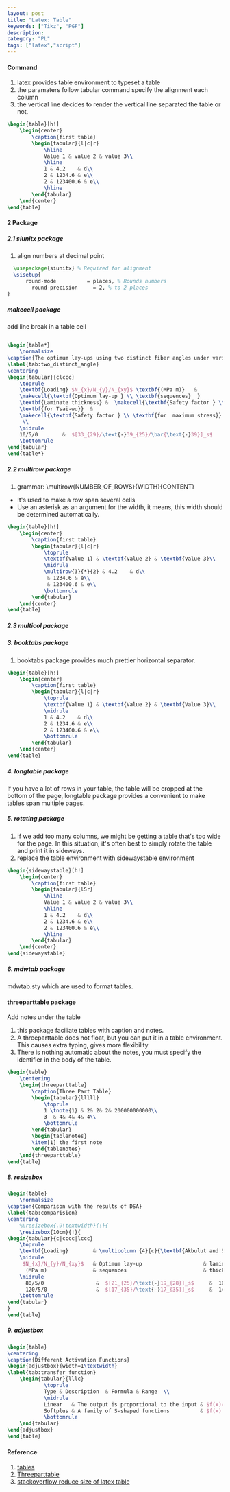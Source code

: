 ```yaml
---
layout: post
title: "Latex: Table"
keywords: ["Tikz", "PGF"]
description: 
category: "PL"
tags: ["latex","script"]
---
```

#### Command
1. latex provides table environment to typeset a table
2. the paramaters follow tabular command specify the alignment each column
3. the vertical line decides to render the vertical line separated the table or
   not.

```latex
\begin{table}[h!]
	\begin{center}
		\caption{first table}
		\begin{tabular}{l|c|r}
			\hline
			Value 1 & value 2 & value 3\\
			\hline
			1 & 4.2    & d\\
			2 & 1234.6 & e\\
			2 & 123400.6 & e\\
			\hline
		\end{tabular}
	\end{center}
\end{table}
```


#### 2 Package

##### 2.1 siunitx package
1. align numbers at decimal point

```latex
  \usepackage{siunitx} % Required for alignment
  \sisetup{
	  round-mode          = places, % Rounds numbers
	    round-precision     = 2, % to 2 places
}
```
##### makecell package
add line break in a table cell

```latex

\begin{table*}
	\normalsize
\caption{The optimum lay-ups using two distinct fiber angles under various biaxial loading cases}
\label{tab:two_distinct_angle}
\centering
\begin{tabular}{clccc}
	\toprule
	\textbf{Loading} $N_{x}/N_{y}/N_{xy}$ \textbf{(MPa m)}   &
	\makecell{\textbf{Optimum lay-up } \\ \textbf{sequences}  }                        &
	\textbf{Laminate thickness} &  \makecell{\textbf{Safety factor } \\
	\textbf{for Tsai-wu}}  &
	\makecell{\textbf{Safety factor } \\ \textbf{for  maximum stress}}
	 \\
	\midrule
	10/5/0        &  $[33_{29}/\text{-}39_{25}/\bar{\text{-}39}]_s$      &     109               &  1.0074      &  1.0246  \\
	\bottomrule
\end{tabular}
\end{table*}
```

##### 2.2  multirow package
1. grammar: \multirow{NUMBER_OF_ROWS}{WIDTH}{CONTENT}
- It's used to make a row span several cells
- Use an asterisk as an argument for the width, it means, this width should be
  determined automatically.

```latex
\begin{table}[h!]
	\begin{center}
		\caption{first table}
		\begin{tabular}{l|c|r}
			\toprule
			\textbf{Value 1} & \textbf{Value 2} & \textbf{Value 3}\\
			\midrule
			\multirow{3}{*}{2} & 4.2    & d\\
			 & 1234.6 & e\\
			 & 123400.6 & e\\
			\bottomrule
		\end{tabular}
	\end{center}
\end{table}
```

##### 2.3 multicol package

##### 3. booktabs package
1. booktabs package provides much prettier horizontal separator. 
```latex
\begin{table}[h!]
	\begin{center}
		\caption{first table}
		\begin{tabular}{l|c|r}
			\toprule
			\textbf{Value 1} & \textbf{Value 2} & \textbf{Value 3}\\
			\midrule
			1 & 4.2    & d\\
			2 & 1234.6 & e\\
			2 & 123400.6 & e\\
			\bottomrule
		\end{tabular}
	\end{center}
\end{table}
```

##### 4. longtable package
If you have a lot of rows in your table, the table will be cropped at the bottom of the page,
longtable package provides a convenient to make tables span multiple pages.

##### 5. rotating package
1. If we add too many columns, we might be getting a table that's too wide for the page. In this
situation, it's often best to simply rotate the table and print it in sideways.
2. replace the table environment with sidewaystable environment

```latex
\begin{sidewaystable}[h!]
	\begin{center}
		\caption{first table}
		\begin{tabular}{lSr}
			\hline
			Value 1 & value 2 & value 3\\
			\hline
			1 & 4.2    & d\\
			2 & 1234.6 & e\\
			2 & 123400.6 & e\\
			\hline
		\end{tabular}
	\end{center}
\end{sidewaystable}
```

##### 6. mdwtab package
mdwtab.sty which are used to format tables. 


#### threeparttable package
Add notes under the table
1. this package faciliate tables with caption and notes.
2. A threeparttable does not float, but you can put it in a table environment.
   This causes extra typing, gives more flexibility
3. There is nothing automatic about the notes, you must specify the identifier
   in the body of the table.

```latex
\begin{table}
	\centering
	\begin{threeparttable}
		\caption{Three Part Table}
		\begin{tabular}{lllll}
			\toprule
			1 \tnote{1} & 2& 2& 2& 200000000000\\
			3  & 4& 4& 4& 4\\
			\bottomrule
		\end{tabular}
		\begin{tablenotes}
		\item[1] the first note
		\end{tablenotes}
	\end{threeparttable}
\end{table}
```

##### 8. resizebox

```latex
\begin{table}
	\normalsize
\caption{Comparison with the results of DSA}
\label{tab:comparision}
\centering
	%\resizebox{.9\textwidth}{!}{
	\resizebox{10cm}{!}{
\begin{tabular}{c|cccc|lccc}
	\toprule
	\textbf{Loading}	    & \multicolumn {4}{c}{\textbf{Akbulut and Sonmez's\cite{akbulut2008optimum} Study}}   & \multicolumn {4}{c}{\textbf{Present Study}}\\
	\midrule
	 $N_{x}/N_{y}/N_{xy}$   & Optimum lay-up			        & laminate  & TW & MS   & Optimum lay-up & laminate  & TW & MS \\
	  (MPa m)	            & sequences					        & thickness &    &      & sequences	     & thickness &    &    \\
	\midrule
	  80/5/0                 &  $[21_{25}/\text{-}19_{28}]_s$     &  106      &  1.0113  &  1.2213 & $[\text{-}20_{27}/21_{25}/\bar{25}]_s$             &     105      &  1.0029      &  1.2063    \\
	  120/5/0                &  $[17_{35}/\text{-}17_{35}]_s$     &  140      &  1.0030  &  1.0950 & $[\text{-}18_{34}/17_{36}]_s$                     &     140      &  1.0000      &  1.0898     \\
	\bottomrule
\end{tabular}
}
\end{table}
```

##### 9. adjustbox
```latex
\begin{table}
\centering
\caption{Different Activation Functions}
\begin{adjustbox}{width=1\textwidth}
\label{tab:transfer_function}
	\begin{tabular}{lllc}
			\toprule
			Type & Description  & Formula & Range  \\
			\midrule
			Linear   & The output is proportional to the input & $f(x)=cx$                  &  $(-\infty, +\infty)$ \\
			Softplus & A family of S-shaped functions          & $f(x) = ln(1+e^x)$         & $(0, +\infty)$ \\
			\bottomrule
	\end{tabular}
\end{adjustbox}
\end{table}
```


#### Reference
1. [tables](https://www.latex-tutorial.com/tutorials/tables/)
2. [Threeparttable](http://texdoc.net/texmf-dist/doc/latex/threeparttable/threeparttable.pdf)
3. [stackoverflow reduce size of latex table](https://stackoverflow.com/questions/4809482/how-do-i-reduce-the-size-of-an-entire-latex-table)
